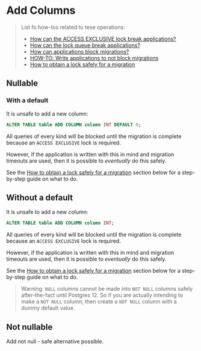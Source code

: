 # Add Columns

> List fo how-tos related to tese operations:
>
> - [How can the ACCESS EXCLUSIVE lock break applications?](../how_tos.md#how-can-the-access-exclusive-lock-break-applications)
> - [How can the lock queue break applications?](../how_tos.md#how-can-the-lock-queue-break-applications)
> - [How can applications block migrations?](../how_tos.md#how-can-applications-block-migrations)
> - [HOW-TO: Write applications to not block migrations](../how_tos.md#how-to-write-applications-to-not-block-migrations)
> - [How to obtain a lock safely for a migration](../how_tos.md#how-to-obtain-a-lock-safely-for-a-migration)

## Nullable

### With a default

It is unsafe to add a new column:

```sql
ALTER TABLE table ADD COLUMN column INT DEFAULT 0;
```

All queries of every kind will be blocked until the migration is complete because an `ACCESS EXCLUSIVE` lock is required.

However, if the application is written with this in mind and migration timeouts are used, then it is possible to _eventually_ do this safely.

See the [How to obtain a lock safely for a migration](../how_tos.md#how-to-obtain-a-lock-safely-for-a-migration) section below for a step-by-step guide on what to do.

## Without a default

It is unsafe to add a new column:

```sql
ALTER TABLE table ADD COLUMN column INT;
```

All queries of every kind will be blocked until the migration is complete because an `ACCESS EXCLUSIVE` lock is required.

However, if the application is written with this in mind and migration timeouts are used, then it is possible to _eventually_ do this safely.

See the [How to obtain a lock safely for a migration](../how_tos.md#how-to-obtain-a-lock-safely-for-a-migration) section below for a step-by-step guide on what to do.

> Warning: `NULL` columns cannot be made into `NOT NULL` columns safely after-the-fact until Postgres 12. So if you are actually intending to make a `NOT NULL` column, then create a `NOT NULL` column with a dummy default value.

## Not nullable

Add not null - safe alternative possible.
